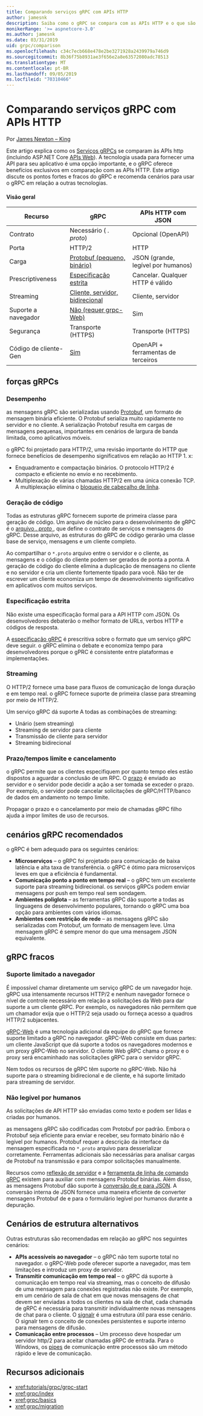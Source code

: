 ```yaml
---
title: Comparando serviços gRPC com APIs HTTP
author: jamesnk
description: Saiba como o gRPC se compara com as APIs HTTP e o que são cenários recomendadas.
monikerRange: '>= aspnetcore-3.0'
ms.author: jamesnk
ms.date: 03/31/2019
uid: grpc/comparison
ms.openlocfilehash: c34c7ecb668e478e2be3271928a2439979a746d9
ms.sourcegitcommit: 8b36f75b8931ae3f656e2a8e63572080adc78513
ms.translationtype: MT
ms.contentlocale: pt-BR
ms.lasthandoff: 09/05/2019
ms.locfileid: "70310466"
---
```

# <a name="comparing-grpc-services-with-http-apis"></a>Comparando serviços gRPC com APIs HTTP

Por [James Newton – King](https://twitter.com/jamesnk)

Este artigo explica como os [Serviços gRPCs](https://grpc.io/docs/guides/) se comparam às APIs http (incluindo ASP.NET Core [APIs Web](xref:web-api/index)). A tecnologia usada para fornecer uma API para seu aplicativo é uma opção importante, e o gRPC oferece benefícios exclusivos em comparação com as APIs HTTP. Este artigo discute os pontos fortes e fracos do gRPC e recomenda cenários para usar o gRPC em relação a outras tecnologias.

#### <a name="overview"></a>Visão geral

| Recurso          | gRPC                                               | APIs HTTP com JSON           |
| ---------------- | -------------------------------------------------- | ----------------------------- |
| Contrato         | Necessário ( *. proto*)                                | Opcional (OpenAPI)            |
| Porta        | HTTP/2                                             | HTTP                          |
| Carga          | [Protobuf (pequeno, binário)](#performance)           | JSON (grande, legível por humanos)  |
| Prescriptiveness | [Especificação estrita](#strict-specification)      | Cancelar. Qualquer HTTP é válido      |
| Streaming        | [Cliente, servidor, bidirecional](#streaming)       | Cliente, servidor                |
| Suporte a navegador  | [Não (requer grpc-Web)](#limited-browser-support) | Sim                           |
| Segurança         | Transporte (HTTPS)                                  | Transporte (HTTPS)             |
| Código de cliente-Gen  | [Sim](#code-generation)                            | OpenAPI + ferramentas de terceiros |

## <a name="grpc-strengths"></a>forças gRPCs

### <a name="performance"></a>Desempenho

as mensagens gRPC são serializadas usando [Protobuf](https://developers.google.com/protocol-buffers/docs/overview), um formato de mensagem binária eficiente. O Protobuf serializa muito rapidamente no servidor e no cliente. A serialização Protobuf resulta em cargas de mensagens pequenas, importantes em cenários de largura de banda limitada, como aplicativos móveis.

o gRPC foi projetado para HTTP/2, uma revisão importante do HTTP que fornece benefícios de desempenho significativos em relação ao HTTP 1. x:

* Enquadramento e compactação binários. O protocolo HTTP/2 é compacto e eficiente no envio e no recebimento.
* Multiplexação de várias chamadas HTTP/2 em uma única conexão TCP. A multiplexação elimina o [bloqueio de cabeçalho de linha](https://en.wikipedia.org/wiki/Head-of-line_blocking).

### <a name="code-generation"></a>Geração de código

Todas as estruturas gRPC fornecem suporte de primeira classe para geração de código. Um arquivo de núcleo para o desenvolvimento de gRPC é o [arquivo *. proto* ](https://developers.google.com/protocol-buffers/docs/proto3), que define o contrato de serviços e mensagens do gRPC. Desse arquivo, as estruturas do gRPC de código gerarão uma classe base de serviço, mensagens e um cliente completo.

Ao compartilhar o `*.proto` arquivo entre o servidor e o cliente, as mensagens e o código do cliente podem ser gerados de ponta a ponta. A geração de código do cliente elimina a duplicação de mensagens no cliente e no servidor e cria um cliente fortemente tipado para você. Não ter de escrever um cliente economiza um tempo de desenvolvimento significativo em aplicativos com muitos serviços.

### <a name="strict-specification"></a>Especificação estrita

Não existe uma especificação formal para a API HTTP com JSON. Os desenvolvedores debaterão o melhor formato de URLs, verbos HTTP e códigos de resposta.

A [especificação gRPC](https://github.com/grpc/grpc/blob/master/doc/PROTOCOL-HTTP2.md) é prescritiva sobre o formato que um serviço gRPC deve seguir. o gRPC elimina o debate e economiza tempo para desenvolvedores porque o gPRC é consistente entre plataformas e implementações.

### <a name="streaming"></a>Streaming

O HTTP/2 fornece uma base para fluxos de comunicação de longa duração e em tempo real. o gRPC fornece suporte de primeira classe para streaming por meio de HTTP/2.

Um serviço gRPC dá suporte A todas as combinações de streaming:

* Unário (sem streaming)
* Streaming de servidor para cliente
* Transmissão de cliente para servidor
* Streaming bidirecional

### <a name="deadlinetimeouts-and-cancellation"></a>Prazo/tempos limite e cancelamento

o gRPC permite que os clientes especifiquem por quanto tempo eles estão dispostos a aguardar a conclusão de um RPC. O [prazo](https://grpc.io/blog/deadlines) é enviado ao servidor e o servidor pode decidir a ação a ser tomada se exceder o prazo. Por exemplo, o servidor pode cancelar solicitações de gRPC/HTTP/banco de dados em andamento no tempo limite.

Propagar o prazo e o cancelamento por meio de chamadas gRPC filho ajuda a impor limites de uso de recursos.

## <a name="grpc-recommended-scenarios"></a>cenários gRPC recomendados

o gRPC é bem adequado para os seguintes cenários:

* **Microserviços** &ndash; o gRPC foi projetado para comunicação de baixa latência e alta taxa de transferência. o gRPC é ótimo para microserviços leves em que a eficiência é fundamental.
* **Comunicação ponto a ponto em tempo real** &ndash; o gRPC tem um excelente suporte para streaming bidirecional. os serviços gRPCs podem enviar mensagens por push em tempo real sem sondagem.
* **Ambientes poliglota** &ndash; as ferramentas gRPC dão suporte a todas as linguagens de desenvolvimento populares, tornando o gRPC uma boa opção para ambientes com vários idiomas.
* **Ambientes com restrição de rede** &ndash; as mensagens gRPC são serializadas com Protobuf, um formato de mensagem leve. Uma mensagem gRPC é sempre menor do que uma mensagem JSON equivalente.

## <a name="grpc-weaknesses"></a>gRPC fracos

### <a name="limited-browser-support"></a>Suporte limitado a navegador

É impossível chamar diretamente um serviço gRPC de um navegador hoje. gRPC usa intensamente recursos HTTP/2 e nenhum navegador fornece o nível de controle necessário em relação a solicitações da Web para dar suporte a um cliente gRPC. Por exemplo, os navegadores não permitem que um chamador exija que o HTTP/2 seja usado ou forneça acesso a quadros HTTP/2 subjacentes.

[gRPC-Web](https://grpc.io/docs/tutorials/basic/web.html) é uma tecnologia adicional da equipe do gRPC que fornece suporte limitado a gRPC no navegador. gRPC-Web consiste em duas partes: um cliente JavaScript que dá suporte a todos os navegadores modernos e um proxy gRPC-Web no servidor. O cliente Web gRPC chama o proxy e o proxy será encaminhado nas solicitações gRPC para o servidor gRPC.

Nem todos os recursos de gRPC têm suporte no gRPC-Web. Não há suporte para o streaming bidirecional e de cliente, e há suporte limitado para streaming de servidor.

### <a name="not-human-readable"></a>Não legível por humanos

As solicitações de API HTTP são enviadas como texto e podem ser lidas e criadas por humanos.

as mensagens gRPC são codificadas com Protobuf por padrão. Embora o Protobuf seja eficiente para enviar e receber, seu formato binário não é legível por humanos. Protobuf requer a descrição da interface da mensagem especificada no `*.proto` arquivo para desserializar corretamente. Ferramentas adicionais são necessárias para analisar cargas de Protobuf na transmissão e para compor solicitações manualmente.

Recursos como [reflexão de servidor](https://github.com/grpc/grpc/blob/master/doc/server-reflection.md) e a [ferramenta de linha de comando gRPC](https://github.com/grpc/grpc/blob/master/doc/command_line_tool.md) existem para auxiliar com mensagens Protobuf binárias. Além disso, as mensagens Protobuf dão suporte à [conversão de e para JSON](https://developers.google.com/protocol-buffers/docs/proto3#json). A conversão interna de JSON fornece uma maneira eficiente de converter mensagens Protobuf de e para o formulário legível por humanos durante a depuração.

## <a name="alternative-framework-scenarios"></a>Cenários de estrutura alternativos

Outras estruturas são recomendadas em relação ao gRPC nos seguintes cenários:

* **APIs acessíveis ao navegador** &ndash; o gRPC não tem suporte total no navegador. o gRPC-Web pode oferecer suporte a navegador, mas tem limitações e introduz um proxy de servidor.
* **Transmitir comunicação em tempo real** &ndash; o gRPC dá suporte à comunicação em tempo real via streaming, mas o conceito de difusão de uma mensagem para conexões registradas não existe. Por exemplo, em um cenário de sala de chat em que novas mensagens de chat devem ser enviadas a todos os clientes na sala de chat, cada chamada de gRPC é necessária para transmitir individualmente novas mensagens de chat para o cliente. O [signalr](xref:signalr/introduction) é uma estrutura útil para esse cenário. O signalr tem o conceito de conexões persistentes e suporte interno para mensagens de difusão.
* **Comunicação entre processos** &ndash; Um processo deve hospedar um servidor http/2 para aceitar chamadas gRPC de entrada. Para o Windows, os [pipes](/dotnet/standard/io/pipe-operations) de comunicação entre processos são um método rápido e leve de comunicação.

## <a name="additional-resources"></a>Recursos adicionais

* <xref:tutorials/grpc/grpc-start>
* <xref:grpc/index>
* <xref:grpc/basics>
* <xref:grpc/migration>
